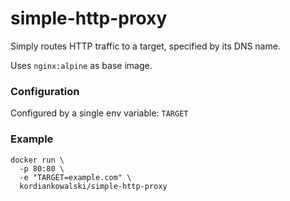 # simple-http-proxy

Simply routes HTTP traffic to a target, specified by its DNS name.

Uses `nginx:alpine` as base image.

### Configuration

Configured by a single env variable: `TARGET`

### Example

```
docker run \
  -p 80:80 \
  -e "TARGET=example.com" \
  kordiankowalski/simple-http-proxy
```
